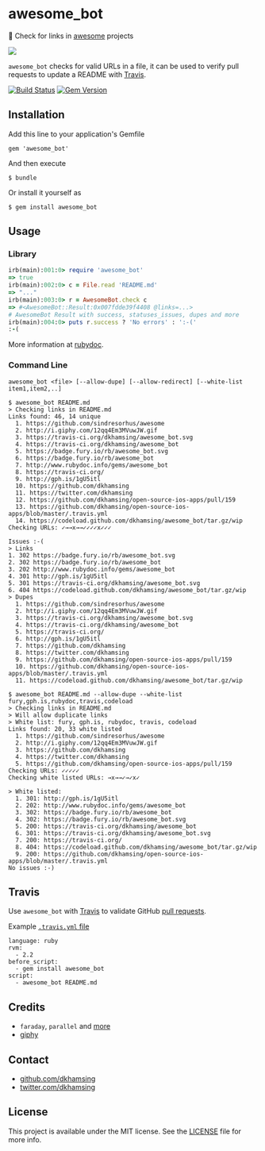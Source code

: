 # awesome_bot

:rocket: Check for links in [awesome](https://github.com/sindresorhus/awesome) projects

![](http://i.giphy.com/12qq4Em3MVuwJW.gif)

`awesome_bot` checks for valid URLs in a file, it can be used to verify pull requests to update a README with [Travis](#travis).

[![Build Status](https://travis-ci.org/dkhamsing/awesome_bot.svg)](https://travis-ci.org/dkhamsing/awesome_bot)
[![Gem Version](https://badge.fury.io/rb/awesome_bot.svg)](https://badge.fury.io/rb/awesome_bot)

## Installation

Add this line to your application's Gemfile

    gem 'awesome_bot'

And then execute

    $ bundle

Or install it yourself as

    $ gem install awesome_bot

## Usage

### Library

```ruby
irb(main):001:0> require 'awesome_bot'
=> true
irb(main):002:0> c = File.read 'README.md'
=> "..."
irb(main):003:0> r = AwesomeBot.check c
=> #<AwesomeBot::Result:0x007fdde39f4408 @links=...>
# AwesomeBot Result with success, statuses_issues, dupes and more
irb(main):004:0> puts r.success ? 'No errors' : ':-('
:-(
```

More information at [rubydoc](http://www.rubydoc.info/gems/awesome_bot).

### Command Line

    awesome_bot <file> [--allow-dupe] [--allow-redirect] [--white-list item1,item2,..]

```shell
$ awesome_bot README.md
> Checking links in README.md
Links found: 46, 14 unique
  1. https://github.com/sindresorhus/awesome
  2. http://i.giphy.com/12qq4Em3MVuwJW.gif
  3. https://travis-ci.org/dkhamsing/awesome_bot.svg
  4. https://travis-ci.org/dkhamsing/awesome_bot
  5. https://badge.fury.io/rb/awesome_bot.svg
  6. https://badge.fury.io/rb/awesome_bot
  7. http://www.rubydoc.info/gems/awesome_bot
  8. https://travis-ci.org/
  9. http://gph.is/1gU5itl
  10. https://github.com/dkhamsing
  11. https://twitter.com/dkhamsing
  12. https://github.com/dkhamsing/open-source-ios-apps/pull/159
  13. https://github.com/dkhamsing/open-source-ios-apps/blob/master/.travis.yml
  14. https://codeload.github.com/dkhamsing/awesome_bot/tar.gz/wip
Checking URLs: ✓→→x→→✓✓✓✓x✓✓✓

Issues :-(
> Links
1. 302 https://badge.fury.io/rb/awesome_bot.svg
2. 302 https://badge.fury.io/rb/awesome_bot
3. 202 http://www.rubydoc.info/gems/awesome_bot
4. 301 http://gph.is/1gU5itl
5. 301 https://travis-ci.org/dkhamsing/awesome_bot.svg
6. 404 https://codeload.github.com/dkhamsing/awesome_bot/tar.gz/wip
> Dupes
  1. https://github.com/sindresorhus/awesome
  2. http://i.giphy.com/12qq4Em3MVuwJW.gif
  3. https://travis-ci.org/dkhamsing/awesome_bot.svg
  4. https://travis-ci.org/dkhamsing/awesome_bot
  5. https://travis-ci.org/
  6. http://gph.is/1gU5itl
  7. https://github.com/dkhamsing
  8. https://twitter.com/dkhamsing
  9. https://github.com/dkhamsing/open-source-ios-apps/pull/159
  10. https://github.com/dkhamsing/open-source-ios-apps/blob/master/.travis.yml
  11. https://codeload.github.com/dkhamsing/awesome_bot/tar.gz/wip
```

```shell
$ awesome_bot README.md --allow-dupe --white-list fury,gph.is,rubydoc,travis,codeload
> Checking links in README.md
> Will allow duplicate links
> White list: fury, gph.is, rubydoc, travis, codeload
Links found: 20, 33 white listed
  1. https://github.com/sindresorhus/awesome
  2. http://i.giphy.com/12qq4Em3MVuwJW.gif
  3. https://github.com/dkhamsing
  4. https://twitter.com/dkhamsing
  5. https://github.com/dkhamsing/open-source-ios-apps/pull/159
Checking URLs: ✓✓✓✓✓
Checking white listed URLs: →x→→✓→✓x✓

> White listed:
  1. 301: http://gph.is/1gU5itl
  2. 202: http://www.rubydoc.info/gems/awesome_bot
  3. 302: https://badge.fury.io/rb/awesome_bot
  4. 302: https://badge.fury.io/rb/awesome_bot.svg
  5. 200: https://travis-ci.org/dkhamsing/awesome_bot
  6. 301: https://travis-ci.org/dkhamsing/awesome_bot.svg
  7. 200: https://travis-ci.org/
  8. 404: https://codeload.github.com/dkhamsing/awesome_bot/tar.gz/wip
  9. 200: https://github.com/dkhamsing/open-source-ios-apps/blob/master/.travis.yml
No issues :-)
```

## Travis

Use `awesome_bot` with [Travis](https://travis-ci.org/) to validate GitHub [pull requests](https://github.com/dkhamsing/open-source-ios-apps/pull/159).

Example [`.travis.yml` file](https://github.com/dkhamsing/open-source-ios-apps/blob/master/.travis.yml)

```
language: ruby
rvm:
  - 2.2
before_script:
  - gem install awesome_bot
script:
  - awesome_bot README.md
```

## Credits

- `faraday`, `parallel` and [more](awesome_bot.gemspec)
- [giphy](http://gph.is/1gU5itl)

## Contact

- [github.com/dkhamsing](https://github.com/dkhamsing)
- [twitter.com/dkhamsing](https://twitter.com/dkhamsing)

## License

This project is available under the MIT license. See the [LICENSE](LICENSE) file for more info.
